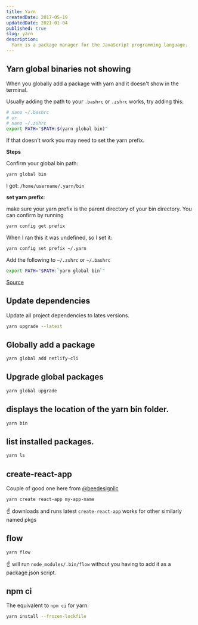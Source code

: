```yaml
---
title: Yarn
createdDate: 2017-05-19
updatedDate: 2021-01-04
published: true
slug: yarn
description:
  Yarn is a package manager for the JavaScript programming language.
---
```


## Yarn global binaries not showing

When you globally add a package with yarn and it doesn't show in the
terminal.

Usually adding the path to your `.bashrc` or `.zshrc` works, try
adding this:

```bash
# nano ~/.bashrc
# or
# nano ~/.zshrc
export PATH="$PATH:$(yarn global bin)"
```

If that doesn't work you may need to set the yarn prefix.

**Steps**

Confirm your global bin path:

```bash
yarn global bin
```

I got: `/home/username/.yarn/bin`

**set yarn prefix:**

make sure your yarn prefix is the parent directory of your bin
directory. You can confirm by running

```bash
yarn config get prefix
```

When I ran this it was undefined, so I set it:

```bash
yarn config set prefix ~/.yarn
```

Add the following to `~/.zshrc` or `~/.bashrc`

```bash
export PATH="$PATH:`yarn global bin`"
```

[Source](https://stackoverflow.com/a/53879534/1138354)

## Update dependencies

Update all project dependencies to lates versions.

```bash
yarn upgrade --latest
```

## Globally add a package

```bash
yarn global add netlify-cli
```

## Upgrade global packages

```bash
yarn global upgrade
```

## displays the location of the yarn bin folder.

```bash
yarn bin
```

## list installed packages.

```bash
yarn ls
```

## create-react-app

Couple of good one here from
[@beedesignllc](https://twitter.com/beedesignllc)

```bash
yarn create react-app my-app-name
```

☝️ downloads and runs latest `create-react-app` works for other
similarly named pkgs

## flow

```bash
yarn flow
```

☝️ will run `node_modules/.bin/flow` without you having to add it as a
package.json script.

## npm ci

The equivalent to `npm ci` for yarn:

```bash
yarn install --frozen-lockfile
```
